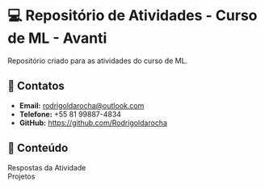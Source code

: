 # 💻 Repositório de Atividades - Curso de ML - Avanti

Repositório criado para as atividades do curso de ML.

## 📮 Contatos
- **Email:** rodrigoldarocha@outlook.com
- **Telefone:** +55 81 99887-4834
- **GitHub:** https://github.com/Rodrigoldarocha

## 📂 Conteúdo
Respostas da Atividade  
Projetos
